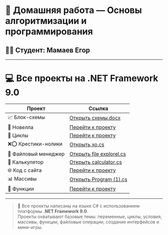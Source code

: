 # 🧠 Домашняя работа — Основы алгоритмизации и программирования  
## 👨‍🎓 Студент: Мамаев Егор  

---

# 💻 Все проекты на .NET Framework 9.0

| Проект                        | Ссылка                                                                 |
|------------------------------|------------------------------------------------------------------------|
| 📈 Блок-схемы                 | [Открыть схемы.docx](https://github.com/egripo21/-/blob/main/схемы.docx) |
| 📖 Новелла                    | [Перейти к проекту](https://github.com/egripo21/-/tree/main/новела)      |
| 🔁 Циклы                      | [Перейти к проекту](https://github.com/egripo21/-/tree/main/циклы)       |
| ❌⭕ Крестики-нолики           | [Открыть xo.cs](https://github.com/egripo21/-/blob/main/xo.cs)           |
| 📁 Файловый менеджер          | [Открыть file explorel.cs](https://github.com/egripo21/-/blob/main/file%20explorel.cs) |
| 🧮 Калькулятор                | [Открыть calculator.cs](https://github.com/egripo21/-/blob/main/calculator.cs) |
| 🌐 Код с сайта                | [Перейти к проекту](https://github.com/egripo21/-/tree/main/с%20сайта)   |
| 📊 Массивы                   | [Открыть Program (1).cs](https://github.com/egripo21/-/blob/main/Program%20(1).cs) |
| 🧩 Функции                    | [Перейти к проекту](https://github.com/egripo21/-/tree/main/функции)     |

---

> 📌 Все проекты написаны на языке C# с использованием платформы **.NET Framework 9.0**.  
> Проекты охватывают базовые темы: переменные, циклы, условия, массивы, функции, файловые операции, создание интерфейсов и мини-игры.

